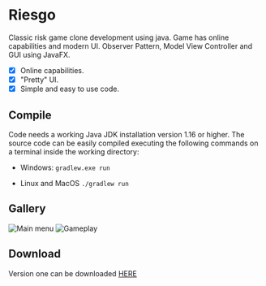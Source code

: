 # Riesgo
Classic risk game clone development using java. Game has online capabilities and modern UI. Observer Pattern, Model View Controller and GUI using JavaFX.

- [x] Online capabilities.
- [x] "Pretty" UI.
- [x] Simple and easy to use code.

## Compile
Code needs a working Java JDK installation version 1.16 or higher. The source code can be easily compiled executing the following commands on a terminal inside the working directory:

- Windows:
  `gradlew.exe run`

- Linux and MacOS
  `./gradlew run`

## Gallery
![Main menu](https://i.imgur.com/MhvNU6B.png)
![Gameplay](https://i.imgur.com/9aaCjI7.png)

## Download
Version one can be downloaded [HERE](https://github.com/Sw-Evolution/22E05/releases/download/untagged-48b389ad931467f78ebd/dist.zip)